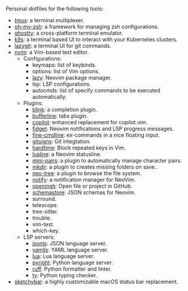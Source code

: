 Personal dotfiles for the following tools:

- [tmux](https://github.com/tmux/tmux/wiki): a terminal multiplexer.
- [oh-my-zsh](https://ohmyz.sh/): a framework for managing zsh configurations.
- [ghostty](http://ghostty.org): a cross-platform terminal emulator.
- [k9s](https://k9scli.io/): a terminal based UI to interact with your Kubernetes clusters.
- [lazygit](https://github.com/jesseduffield/lazygit): a terminal UI for git commands.
- [nvim](https://neovim.io/): a Vim-based text editor.
    - Configurations:
      - keymaps: list of keybinds.
      - options: list of Vim options.
      - [lazy](https://github.com/LazyVim/LazyVim): Neovim package manager.
      - lsp: LSP configurations.
      - autocmds: list of specify commands to be executed automatically.
    - Plugins:
      - [blink](https://github.com/Saghen/blink.cmp): a completion plugin.
      - [bufferline](https://github.com/akinsho/bufferline.nvim): tabs plugin.
      - [copilot](https://github.com/zbirenbaum/copilot.lua): enhanced replacement for copilot.vim.
      - [fidget](https://github.com/j-hui/fidget.nvim): Neovim notifications and LSP progress messages.
      - [fine-cmdline](https://github.com/VonHeikemen/fine-cmdline.nvim): ex-commands in a nice floating input.
      - [gitsigns](https://github.com/lewis6991/gitsigns.nvim): Git integtation.
      - [hardtime](https://github.com/m4xshen/hardtime.nvim): Block repeated keys in Vim.
      - [lualine](https://github.com/nvim-lualine/lualine.nvim): a Neovim statusline.
      - [mini-pairs](https://github.com/echasnovski/mini.pairs): a plugin to automatically manage character pairs.
      - [mkdir](https://github.com/jghauser/mkdir.nvim): a plugin to creates missing folders on save..
      - [neo-tree](https://github.com/nvim-neo-tree/neo-tree.nvim): a plugin to browse the file system.
      - [notify](https://github.com/rcarriga/nvim-notify): a notification manager for NeoVim.
      - [openingh](https://github.com/Almo7aya/openingh.nvim): Open file or project in GitHub.
      - [schemastore](https://github.com/b0o/SchemaStore.nvim): JSON schemas for Neovim.
      - surround.
      - telescope.
      - tree-sitter.
      - trouble.
      - vim-test.
      - which-key.
    - LSP servers:
      - [jsonls](https://github.com/Microsoft/vscode/blob/main/extensions/json-language-features/server/README.md): JSON language server.
      - [yamlls](https://github.com/redhat-developer/yaml-language-server): YAML language server.
      - [lua](https://github.com/LuaLS/lua-language-server): Lua language server.
      - [pyright](https://github.com/microsoft/pyright): Python language server.
      - [ruff](https://github.com/astral-sh/ruff): Python formatter and linter.
      - [ty](https://github.com/astral-sh/ty): Python typing checker.
- [sketchybar](https://github.com/FelixKratz/SketchyBar): a highly customizable macOS status bar replacement.
